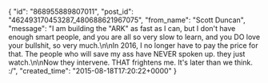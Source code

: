  {
   "id": "868955889807011",
   "post_id": "462493170453287_480688621967075",
   "from_name": "Scott Duncan",
   "message": "I am building the \"ARK\" as fast as I can, but I don't have enough smart people, and you are all so very slow to learn, and you DO love your bullshit, so very much.\n\nIn 2016, I no longer have to pay the price for that. The people who will save my ass have NEVER spoken up. they just watch.\n\nNow they intervene. THAT frightens me. It's later than we think. :/",
   "created_time": "2015-08-18T17:20:22+0000"
 }
